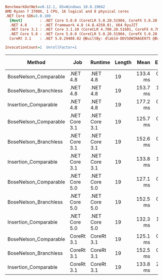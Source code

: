 ``` ini

BenchmarkDotNet=v0.12.1, OS=Windows 10.0.19042
AMD Ryzen 7 3700X, 1 CPU, 16 logical and 8 physical cores
.NET Core SDK=5.0.100
  [Host]        : .NET Core 5.0.0 (CoreCLR 5.0.20.51904, CoreFX 5.0.20.51904), X64 RyuJIT
  .NET 4.8      : .NET Framework 4.8 (4.8.4250.0), X64 RyuJIT
  .NET Core 3.1 : .NET Core 3.1.10 (CoreCLR 4.700.20.51601, CoreFX 4.700.20.51901), X64 RyuJIT
  .NET Core 5.0 : .NET Core 5.0.0 (CoreCLR 5.0.20.51904, CoreFX 5.0.20.51904), X64 RyuJIT
  CoreRt 3.1    : .NET 5.0.29408.02 @BuiltBy: dlab14-DDVSOWINAGE075 @Branch: master @Commit: 4ce1c21ac0d4d1a3b7f7a548214966f69ac9f199, X64 AOT

InvocationCount=1  UnrollFactor=1  

```
|                Method |           Job |       Runtime | Length |     Mean |   Error |  StdDev | Gen 0 | Gen 1 | Gen 2 | Allocated |
|---------------------- |-------------- |-------------- |------- |---------:|--------:|--------:|------:|------:|------:|----------:|
| BoseNelson_Comparable |      .NET 4.8 |      .NET 4.8 |     19 | 133.4 ms | 0.58 ms | 0.51 ms |     - |     - |     - |         - |
| BoseNelson_Branchless |      .NET 4.8 |      .NET 4.8 |     19 | 153.7 ms | 1.59 ms | 1.49 ms |     - |     - |     - |         - |
|  Insertion_Comparable |      .NET 4.8 |      .NET 4.8 |     19 | 177.2 ms | 0.66 ms | 0.61 ms |     - |     - |     - |         - |
| BoseNelson_Comparable | .NET Core 3.1 | .NET Core 3.1 |     19 | 125.7 ms | 0.39 ms | 0.34 ms |     - |     - |     - |         - |
| BoseNelson_Branchless | .NET Core 3.1 | .NET Core 3.1 |     19 | 152.6 ms | 0.16 ms | 0.14 ms |     - |     - |     - |         - |
|  Insertion_Comparable | .NET Core 3.1 | .NET Core 3.1 |     19 | 133.8 ms | 1.52 ms | 1.42 ms |     - |     - |     - |         - |
| BoseNelson_Comparable | .NET Core 5.0 | .NET Core 5.0 |     19 | 127.1 ms | 0.34 ms | 0.32 ms |     - |     - |     - |         - |
| BoseNelson_Branchless | .NET Core 5.0 | .NET Core 5.0 |     19 | 152.5 ms | 0.73 ms | 0.61 ms |     - |     - |     - |         - |
|  Insertion_Comparable | .NET Core 5.0 | .NET Core 5.0 |     19 | 132.3 ms | 1.27 ms | 1.18 ms |     - |     - |     - |         - |
| BoseNelson_Comparable |    CoreRt 3.1 |    CoreRt 3.1 |     19 | 125.1 ms | 0.17 ms | 0.13 ms |     - |     - |     - |         - |
| BoseNelson_Branchless |    CoreRt 3.1 |    CoreRt 3.1 |     19 | 152.5 ms | 0.09 ms | 0.08 ms |     - |     - |     - |         - |
|  Insertion_Comparable |    CoreRt 3.1 |    CoreRt 3.1 |     19 | 133.8 ms | 2.66 ms | 3.55 ms |     - |     - |     - |         - |
